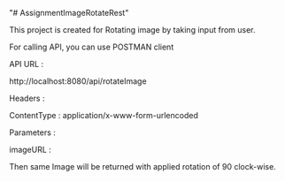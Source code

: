"# AssignmentImageRotateRest" 

This project is created for Rotating image by taking input from user.

For calling API, you can use POSTMAN client

API URL :

http://localhost:8080/api/rotateImage

Headers :

ContentType : application/x-www-form-urlencoded

Parameters :

imageURL : <your image url>


Then same Image will be returned with applied rotation of 90 clock-wise.